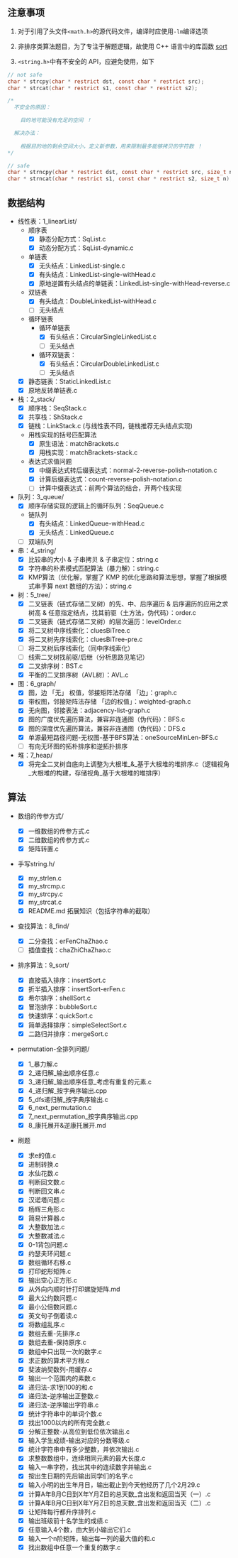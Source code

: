 
## 注意事项

1. 对于引用了头文件`<math.h>`的源代码文件，编译时应使用`-lm`编译选项

2. 非排序类算法题目，为了专注于解题逻辑，故使用 C++ 语言中的库函数 [sort](https://en.cppreference.com/w/cpp/algorithm/sort)

3. `<string.h>`中有不安全的 API，应避免使用，如下

```c
// not safe
char * strcpy(char * restrict dst, const char * restrict src);
char * strcat(char * restrict s1, const char * restrict s2);

/*
  不安全的原因：

    目的地可能没有充足的空间 ！

  解决办法：
  
    根据目的地的剩余空间大小，定义新参数，用来限制最多能够拷贝的字符数 ！
*/

// safe
char * strncpy(char * restrict dst, const char * restrict src, size_t n);
char * strncat(char * restrict s1, const char * restrict s2, size_t n);
```

## 数据结构

- 线性表：1_linearList/
  - 顺序表
    - [x] 静态分配方式：SqList.c
    - [x] 动态分配方式：SqList-dynamic.c
  - 单链表
    - [x] 无头结点：LinkedList-single.c
    - [x] 有头结点：LinkedList-single-withHead.c
    - [x] 原地逆置有头结点的单链表：LinkedList-single-withHead-reverse.c
  - 双链表
    - [x] 有头结点：DoubleLinkedList-withHead.c
    - [ ] 无头结点
  - 循环链表
    - 循环单链表
      - [x] 有头结点：CircularSingleLinkedList.c
      - [ ] 无头结点
    - 循环双链表：
      - [x] 有头结点：CircularDoubleLinkedList.c
      - [ ] 无头结点
  - [x] 静态链表：StaticLinkedList.c
  - [x] 原地反转单链表.c

- 栈：2_stack/
  - [x] 顺序栈：SeqStack.c
  - [x] 共享栈：ShStack.c
  - [x] 链栈：LinkStack.c (与线性表不同，链栈推荐无头结点实现)
  - 用栈实现的括号匹配算法
    - [x] 原生语法：matchBrackets.c
    - [x] 用栈实现：matchBrackets-stack.c
  - 表达式求值问题
    - [x] 中缀表达式转后缀表达式：normal-2-reverse-polish-notation.c
    - [x] 计算后缀表达式：count-reverse-polish-notation.c
    - [ ] 计算中缀表达式：前两个算法的结合，开两个栈实现

- 队列：3_queue/
  - [x] 顺序存储实现的逻辑上的循环队列：SeqQueue.c
  - 链队列
    - [x] 有头结点：LinkedQueue-withHead.c
    - [x] 无头结点：LinkedQueue.c
  - [ ] 双端队列

- 串：4_string/
  - [x] 比较串的大小 & 子串拷贝 & 子串定位：string.c
  - [x] 字符串的朴素模式匹配算法（暴力解）：string.c
  - [x] KMP算法（优化解，掌握了 KMP 的优化思路和算法思想，掌握了根据模式串手算 next 数组的方法）：string.c

- 树：5_tree/
  - [x] 二叉链表（链式存储二叉树）的先、中、后序遍历 & 后序遍历的应用之求树高 & 任意指定结点，找其前驱（土方法，伪代码）：order.c
  - [x] 二叉链表（链式存储二叉树）的层次遍历：levelOrder.c
  - [x] 将二叉树中序线索化：cluesBiTree.c
  - [x] 将二叉树先序线索化：cluesBiTree-pre.c
  - [ ] 将二叉树后序线索化（同中序线索化）
  - [ ] 线索二叉树找前驱/后继（分析思路见笔记）
  - [x] 二叉排序树：BST.c
  - [x] 平衡的二叉排序树（AVL树）：AVL.c

- 图：6_graph/
  - [x] 图，边 「无」 权值，邻接矩阵法存储 「边」：graph.c
  - [x] 带权图，邻接矩阵法存储 「边的权值」：weighted-graph.c
  - [x] 无向图，邻接表法：adjacency-list-graph.c
  - [x] 图的广度优先遍历算法，兼容非连通图（伪代码）：BFS.c
  - [x] 图的深度优先遍历算法，兼容非连通图（伪代码）：DFS.c
  - [x] 单源最短路径问题-无权图-基于BFS算法：oneSourceMinLen-BFS.c
  - [ ] 有向无环图的拓朴排序和逆拓扑排序

- 堆：7_heap/
  - [x] 将完全二叉树自底向上调整为大根堆_&_基于大根堆的堆排序.c（逻辑视角_大根堆的构建，存储视角_基于大根堆的堆排序）

## 算法

- 数组的传参方式/
  - [x] 一维数组的传参方式.c
  - [x] 二维数组的传参方式.c
  - [x] 矩阵转置.c

- 手写string.h/
  - [x] my_strlen.c
  - [x] my_strcmp.c
  - [x] my_strcpy.c
  - [x] my_strcat.c
  - [x] README.md 拓展知识（包括字符串的截取）

- 查找算法：8_find/
  - [x] 二分查找：erFenChaZhao.c
  - [ ] 插值查找：chaZhiChaZhao.c

- 排序算法：9_sort/
  - [x] 直接插入排序：insertSort.c
  - [x] 折半插入排序：insertSort-erFen.c
  - [x] 希尔排序：shellSort.c
  - [x] 冒泡排序：bubbleSort.c
  - [x] 快速排序：quickSort.c
  - [x] 简单选择排序：simpleSelectSort.c
  - [x] 二路归并排序：mergeSort.c

- permutation-全排列问题/
  - [x] 1_暴力解.c
  - [x] 2_递归解_输出顺序任意.c
  - [x] 3_递归解_输出顺序任意_考虑有重复的元素.c
  - [x] 4_递归解_按字典序输出.cpp
  - [x] 5_dfs递归解_按字典序输出.c
  - [x] 6_next_permutation.c
  - [x] 7_next_permutation_按字典序输出.cpp
  - [x] 8_康托展开&逆康托展开.md

- 刷题

  - [x] 求e的值.c
  - [x] 进制转换.c
  - [x] 水仙花数.c
  - [x] 判断回文数.c
  - [x] 判断回文串.c
  - [x] 汉诺塔问题.c
  - [x] 杨辉三角形.c
  - [x] 简易计算器.c
  - [x] 大整数加法.c
  - [x] 大整数减法.c
  - [x] 0-1背包问题.c
  - [x] 约瑟夫环问题.c
  - [x] 数组循环右移.c
  - [x] 打印蛇形矩阵.c
  - [x] 输出空心正方形.c
  - [x] 从外向内顺时针打印螺旋矩阵.md
  - [x] 最大公约数问题.c
  - [x] 最小公倍数问题.c
  - [x] 英文句子倒着读.c
  - [x] 将数组乱序.c
  - [x] 数组去重-先排序.c
  - [x] 数组去重-保持原序.c
  - [x] 数组中只出现一次的数字.c
  - [x] 求正数的算术平方根.c
  - [x] 斐波纳契数列-用缓存.c
  - [x] 输出一个范围内的素数.c
  - [x] 递归法-求1到100的和.c
  - [x] 递归法-逆序输出正整数.c
  - [x] 递归法-逆序输出字符串.c
  - [x] 统计字符串中的单词个数.c
  - [x] 找出1000以内的所有完全数.c
  - [x] 分解正整数-从高位到低位依次输出.c
  - [x] 输入学生成绩-输出对应的分数等级.c
  - [x] 统计字符串中有多少整数，并依次输出.c
  - [x] 求整数数组中，连续相同元素的最大长度.c
  - [x] 输入一串字符，找出其中的连续数字并输出.c
  - [x] 按出生日期的先后输出同学们的名字.c
  - [x] 输入小明的出生年月日，输出截止到今天他经历了几个2月29.c
  - [x] 计算A年B月C日到X年Y月Z日的总天数_含出发和返回当天（一）.c
  - [x] 计算A年B月C日到X年Y月Z日的总天数_含出发和返回当天（二）.c
  - [x] 让矩阵每行都升序排列.c
  - [x] 输出班级前十名学生的成绩.c
  - [x] 任意输入4个数，由大到小输出它们.c
  - [x] 输入一个n阶矩阵，输出每一列的最大值的和.c
  - [x] 找出数组中任意一个重复的数字.c

<!-- To be continued ... -->

